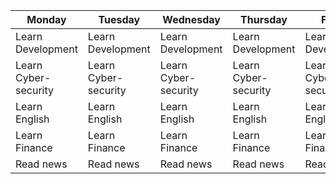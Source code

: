 

| Monday               | Tuesday              | Wednesday            | Thursday             | Friday               | Saturday    | Sunday      |
| -------------------- | -------------------- | -------------------- | -------------------- | -------------------- | ----------- | ----------- |
| Learn Development    | Learn Development    | Learn Development    | Learn Development    | Learn Development    | Clean Room  | Workout     |
| Learn Cyber-security | Learn Cyber-security | Learn Cyber-security | Learn Cyber-security | Learn Cyber-security | Clearn IT   | Learn Music |
| Learn English        | Learn English        | Learn English        | Learn English        | Learn English        | Workout     |             |
| Learn Finance        | Learn Finance        | Learn Finance        | Learn Finance        | Learn Finance        | Learn Music |             |
| Read news            | Read news            | Read news            | Read news            | Read news            |             |             |
